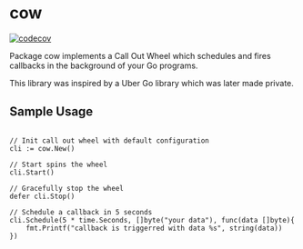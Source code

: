 # cow 

[![codecov](https://codecov.io/gh/jacygao/cow/branch/master/graph/badge.svg)](https://codecov.io/gh/jacygao/cow)

Package cow implements a Call Out Wheel which schedules and fires callbacks in the background of your Go programs.

This library was inspired by a Uber Go library which was later made private.

## Sample Usage

```

// Init call out wheel with default configuration
cli := cow.New()

// Start spins the wheel
cli.Start()

// Gracefully stop the wheel
defer cli.Stop()

// Schedule a callback in 5 seconds
cli.Schedule(5 * time.Seconds, []byte("your data"), func(data []byte){
    fmt.Printf("callback is triggerred with data %s", string(data))
})

```
